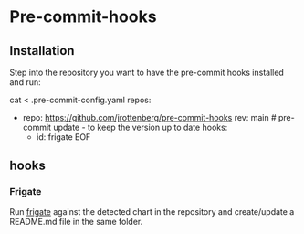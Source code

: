 # Pre-commit-hooks


## Installation


Step into the repository you want to have the pre-commit hooks installed and run:

cat <<EOF > .pre-commit-config.yaml
repos:
- repo: https://github.com/jrottenberg/pre-commit-hooks
  rev: main #  pre-commit update  - to keep the version up to date
  hooks:
    - id: frigate
EOF


## hooks


### Frigate



Run [frigate](https://github.com/rapidsai/frigate) against the detected chart in the repository and create/update
a README.md file in the same folder.
